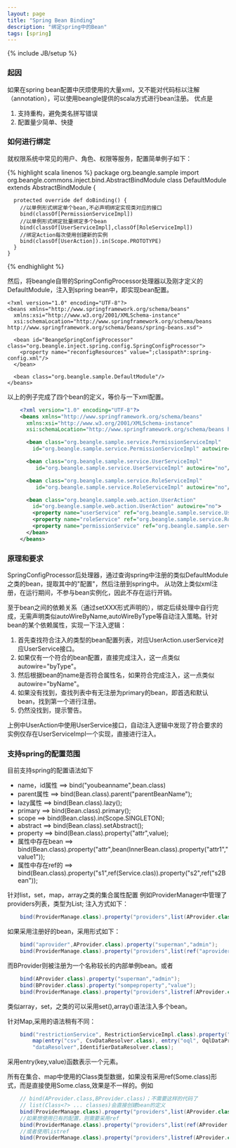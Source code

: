 ```yaml
---
layout: page
title: "Spring Bean Binding"
description: "绑定spring中的Bean"
tags: [spring]
---
```

{% include JB/setup %}

### 起因
如果在spring bean配置中厌烦使用的大量xml，又不能对代码标以注解（annotation），可以使用beangle提供的scala方式进行bean注册。
优点是

1. 支持重构，避免类名拼写错误
2. 配置量少简单、快捷

### 如何进行绑定
就权限系统中常见的用户、角色、权限等服务，配置简单例子如下：

{% highlight scala linenos %}
    package org.beangle.sample
    import org.beangle.commons.inject.bind.AbstractBindModule
    class DefaultModule extends AbstractBindModule {

      protected override def doBinding() {
        //以单例形式绑定单个bean,不必声明绑定实现类对应的接口
        bind(classOf[PermissionServiceImpl])
        //以单例形式绑定批量绑定多个bean
        bind(classOf[UserServiceImpl],classOf[RoleServiceImpl])
        //绑定Action每次使用创建新的实例
        bind(classOf[UserAction]).in(Scope.PROTOTYPE)
      }
    }
{% endhighlight %}

然后，将beangle自带的SpringConfigProcessor处理器以及刚才定义的DefaultModule，注入到spring bean中，即实现bean配置。

    <?xml version="1.0" encoding="UTF-8"?>
    <beans xmlns="http://www.springframework.org/schema/beans"
      xmlns:xsi="http://www.w3.org/2001/XMLSchema-instance"
      xsi:schemaLocation="http://www.springframework.org/schema/beans http://www.springframework.org/schema/beans/spring-beans.xsd">

      <bean id="BeangeSpringConfigProcessor" class="org.beangle.inject.spring.config.SpringConfigProcessor">
        <property name="reconfigResources" value=";classpath*:spring-config.xml"/>
      </bean>

      <bean class="org.beangle.sample.DefaultModule"/>
    </beans>

以上的例子完成了四个bean的定义，等价与一下xml配置。

~~~xml
    <?xml version="1.0" encoding="UTF-8"?>
    <beans xmlns="http://www.springframework.org/schema/beans"
      xmlns:xsi="http://www.w3.org/2001/XMLSchema-instance"
      xsi:schemaLocation="http://www.springframework.org/schema/beans http://www.springframework.org/schema/beans/spring-beans.xsd">

      <bean class="org.beangle.sample.service.PermissionServiceImpl"
        id="org.beangle.sample.service.PermissionServiceImpl" autowire="no"/>

      <bean class="org.beangle.sample.service.UserServiceImpl"
         id="org.beangle.sample.service.UserServiceImpl" autowire="no"/>

      <bean class="org.beangle.sample.service.RoleServiceImpl"
         id="org.beangle.sample.service.RoleServiceImpl" autowire="no"/>

      <bean class="org.beangle.sample.web.action.UserAction"
        id="org.beangle.sample.web.action.UserAction" autowire="no">
        <property name="userService" ref="org.beangle.sample.service.UserServiceImpl"/>
        <property name="roleService" ref="org.beangle.sample.service.RoleServiceImpl"/>
        <property name="permissionService" ref="org.beangle.sample.service.PermissionServiceImpl"/>
      </bean>
    </beans>
~~~
### 原理和要求
SpringConfigProcessor后处理器，通过查询spring中注册的类似DefaultModule之类的bean，提取其中的"配置"，然后注册到spring中。
从功效上类似xml注册，在运行期间，不参与bean实例化，因此不存在运行开销。

至于bean之间的依赖关系（通过setXXX形式声明的），绑定后续处理中自行完成，无需声明类似autoWireByName,autoWireByType等自动注入策略。针对bean的某个依赖属性，实现一下注入逻辑：

1. 首先查找符合注入的类型的bean配置列表，对应UserAction.userService对应UserService接口。
2. 如果仅有一个符合的bean配置，直接完成注入，这一点类似autowire="byType"。
3. 然后根据bean的name是否符合属性名，如果符合完成注入，这一点类似autowire="byName"。
4. 如果没有找到，查找列表中有无注册为primary的bean，即首选和默认bean，找到第一个进行注册。
5. 仍然没找到，提示警告。

上例中UserAction中使用UserService接口，自动注入逻辑中发现了符合要求的实例仅存在UserServiceImpl一个实现，直接进行注入。

### 支持spring的配置范围

目前支持spring的配置语法如下

* name，id属性 ==> bind("youbeanname",bean.class)
* parent属性 ==> bind(Bean.class).parent("parentBeanName");
* lazy属性 ==> bind(Bean.class).lazy();
* primary ==> bind(Bean.class).primary();
* scope ==> bind(Bean.class).in(Scope.SINGLETON);
* abstract ==> bind(Bean.class).setAbstract();
* property ==> bind(Bean.class).property("attr",value);
* 属性中存在bean ==> bind(Bean.class).property("attr",bean(InnerBean.class).property("attr1","value1"));
* 属性中存在ref的 ==> bind(Bean.class).property("s1",ref(Service.clas)).property("s2",ref("s2Bean"));

针对list，set，map，array之类的集合属性配置
例如ProviderManager中管理了providers列表，类型为List<Provider>;
注入方式如下：

~~~scala
    bind(ProviderManage.class).property("providers",list(AProvider.class,BProvider.class));
~~~
如果采用注册好的bean，采用形式如下：
~~~scala
    bind("aprovider",AProvider.class).property("superman","admin");
    bind(ProviderManage.class).property("providers",list(ref("aprovider"),BProvider.class));
~~~
而BProvider则被注册为一个名称较长的内部单例bean。或者
~~~scala
    bind(AProvider.class).property("superman","admin");
    bind(BProvider.class).property("sompeproperty","value");
    bind(ProviderManage.class).property("providers",listref(AProvider.class,BProvider.class));
~~~
类似array，set，之类的可以采用set(),array()语法注入多个bean。

针对Map,采用的语法稍有不同：
~~~scala
    bind("restrictionService", RestrictionServiceImpl.class).property("providers",
        map(entry("csv", CsvDataResolver.class), entry("oql", OqlDataProvider.class))).property(
        "dataResolver",IdentifierDataResolver.class);
~~~
采用entry(key,value)函数表示一个元素。

所有在集合、map中使用的Class类型数据，如果没有采用ref(Some.class)形式，而是直接使用Some.class,效果是不一样的。例如
~~~scala
    // bind(AProvider.class,BProvider.class)；不需要这样的代码了
    // list(Class<?> ... classes)会直接创建bean的定义
    bind(ProviderManage.class).property("providers",list(AProvider.class,BProvider.class));
    //如果想使用已有的配置，则需要采用ref
    bind(ProviderManage.class).property("providers",list(ref(AProvider.class),ref(BProvider.class)));
    //或者使用listref
    bind(ProviderManage.class).property("providers",listref(AProvider.class,BProvider.class));
~~~
